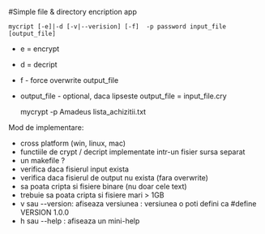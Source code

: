 #Simple file & directory encription app

    mycript [-e]|-d [-v|--verision] [-f]  -p password input_file [output_file]

- e = encrypt
- d = decript
- f - force overwrite output_file
- output_file - optional, daca lipseste output_file = input_file.cry
    
    mycrypt -p Amadeus lista_achizitii.txt


Mod de implementare:
 - cross platform (win, linux, mac)
 - functiile de crypt / decript implementate intr-un fisier sursa separat
 - un makefile ?
 - verifica daca fisierul input exista
 - verifica daca fisierul de output nu exista (fara overwrite)
 - sa poata cripta si fisiere binare (nu doar cele text)
 - trebuie sa poata cripta si fisiere mari > 1GB
 - v sau --version: afiseaza versiunea : versiunea o poti defini ca
        #define VERSION 1.0.0
 - h sau --help : afiseaza un mini-help



